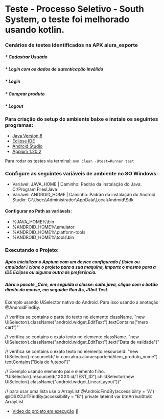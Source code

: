# Teste - Processo Seletivo - South System, o teste foi melhorado usando kotlin.

### Cenários de testes identificados na APK alura_esporte

##### * Cadastrar Usuário
##### * Login com os dados de autenticação inválido
##### * Login
##### * Comprar produto
##### * Logout

### Para criação do setup do ambiente baixe e instale os seguintes programas: 

  * [Java Version 8](https://www.java.com/pt-BR/download/ie_manual.jsp?locale=pt_BR)
  * [Eclipse IDE](https://www.eclipse.org/downloads/)
  * [Android Studio](https://developer.android.com/studio)
  * [Appium 1.20.2](https://github.com/appium/appium-desktop/releases)

Para rodar os testes via terminal:
``
mvn clean -Dtest=Runner test
``

### Configure as seguintes variáveis de ambiente no SO Windows:

  * Variável: JAVA_HOME | Caminho: Padrão da instalação do Java: C:\Program Files\Java
  * Variável: ANDROID_HOME | Caminho: Padrão da instalação do Android Studio: C:\Users\Administrador\AppData\Local\Android\Sdk

#### Configurar no Path as variávels: 
  
  * %JAVA_HOME%\bin
  * %ANDROID_HOME%\emulator
  * %ANDROID_HOME%\platform-tools
  * %ANDROID_HOME%\tools\bin

### Executando o Projeto:

##### Após inicializar o Appium com um device configurado ( físico ou emulador ) clone o projeto para a sua maquina, importe o mesmo para a IDE Eclipse ou alguma outra de preferência. 
##### Abra o pacote _Core, em seguida a classe: suite.java, clique com o botão direito do mouse, em seguida: Run As, JUnit Test.


Exemplo usando UiSelector nativo do Android. Para isso usando a anotação @AndroidFindBy.

// verifica se contains o parte do texto no elemento className.
"new UiSelector().className(\"android.widget.EditText\").textContains(\"mero cart\")"

// verifica se contains o exato texto no elemento className.
"new UiSelector().className(\"android.widget.EditText\").text(\"Data de validade\")"

// verifica se contains o exato texto no elemento resourceId.
"new UiSelector().resourceId("br.com.alura.aluraesporte:id/item_produto_nome").textContains("Bola de futebol")"

// Exemplo usando elemento pai e elemento filho.
"UiSelector().resourceId("XXXX:id/TEST_ID").childSelector(new UiSelector().className("android.widget.LinearLayout"))"


// para usar uma lista use o ArrayList<MobileElement>
@AndroidFindBy(accessibility = "A")
@iOSXCUITFindBy(accessibility = "B")
private lateinit var btnArrival0to6: ArrayList<MobileElement>

 * [Video do projeto em execução](https://www.loom.com/share/883cc50c922246fe9c50ab101d47b44a) :movie_camera:


